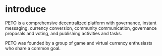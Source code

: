 # introduce

PETO is a comprehensive decentralized platform with governance, instant messaging, currency conversion, community communication, governance proposals and voting, and publishing activities and tasks.

PETO was founded by a group of game and virtual currency enthusiasts who share a common goal.
